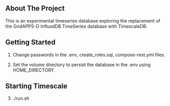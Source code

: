 <!-- ABOUT THE PROJECT -->
## About The Project

This is an experimental timeseries database exploring the replacement 
of the GridAPPS-D InfluxdDB TimeSeries database with TimescaleDB.

<!-- GETTING STARTED -->
## Getting Started

1) Change passwords in the .env, create_roles.sql, compose-rest.yml files.

2) Set the volume directory to persist the database in the .env using HOME_DIRECTORY.

<!-- Starting Timescale -->
## Starting Timescale 

3) ./run.sh 

   

